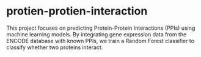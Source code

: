 # protien-protien-interaction
This project focuses on predicting Protein-Protein Interactions (PPIs) using machine learning models. By integrating gene expression data from the ENCODE database with known PPIs, we train a Random Forest classifier to classify whether two proteins interact.
